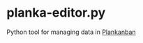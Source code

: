 # planka-editor.py
Python tool for managing data in [Plankanban](https://github.com/plankanban/planka)
